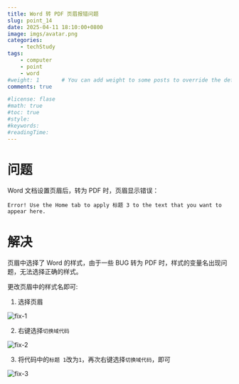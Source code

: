 ```yaml
---
title: Word 转 PDF 页眉报错问题
slug: point_14
date: 2025-04-11 18:10:00+0800
image: imgs/avatar.png
categories:
    - techStudy
tags:
    - computer
    - point
    - word
#weight: 1       # You can add weight to some posts to override the default sorting (date descending)
comments: true

#license: flase
#math: true
#toc: true
#style: 
#keywords:
#readingTime:
---
```


# 问题

Word 文档设置页眉后，转为 PDF 时，页眉显示错误：

```
Error! Use the Home tab to apply 标题 3 to the text that you want to appear here.
```

# 解决

页眉中选择了 Word 的样式，由于一些 BUG 转为 PDF 时，样式的变量名出现问题，无法选择正确的样式。

更改页眉中的样式名即可:

1. 选择页眉

![fix-1](fix-1.png)

2. 右键选择`切换域代码`

![fix-2](fix-2.png)

3. 将代码中的`标题 1`改为`1`，再次右键选择`切换域代码`，即可

![fix-3](fix-3.png)